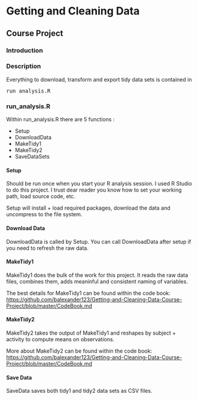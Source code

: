 # Getting and Cleaning Data
## Course Project
### Introduction

### Description
Everything to download, transform and export tidy data sets is contained in <pre>run_analysis.R</pre>
### run_analysis.R
Within run_analysis.R there are 5 functions :

* Setup
* DownloadData
* MakeTidy1
* MakeTidy2
* SaveDataSets
 
#### Setup

Should be run once when you start your R analysis session.  I used R Studio to do this project.  I trust dear reader you know how to set your working path, load source code, etc.

Setup will install + load required packages, download the data and uncompress to the file system.

#### Download Data

DownloadData is called by Setup.  You can call DownloadData after setup if you need to refresh the raw data.

#### MakeTidy1

MakeTidy1 does the bulk of the work for this project.  It reads the raw data files, combines them, adds meaninful and consistent naming of variables.

The best details for MakeTidy1 can be found within the code book: <a>https://github.com/balexander123/Getting-and-Cleaning-Data-Course-Project/blob/master/CodeBook.md</a>

#### MakeTidy2

MakeTidy2 takes the output of MakeTidy1 and reshapes by subject + activity to compute means on observations.

More about MakeTidy2 can be found within the code book: <a>https://github.com/balexander123/Getting-and-Cleaning-Data-Course-Project/blob/master/CodeBook.md</a>

#### Save Data

SaveData saves both tidy1 and tidy2 data sets as CSV files.




